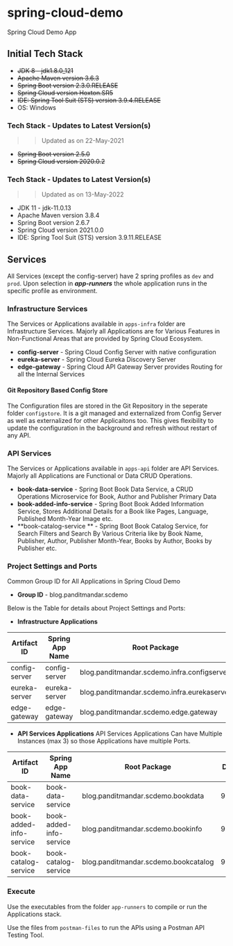 # spring-cloud-demo
Spring Cloud Demo App


## Initial Tech Stack
 - ~~JDK 8 - jdk1.8.0_121~~
 - ~~Apache Maven version 3.6.3~~
 - ~~Spring Boot version 2.3.0.RELEASE~~
 - ~~Spring Cloud version Hoxton.SR5~~
 - ~~IDE: Spring Tool Suit (STS) version 3.9.4.RELEASE~~
 - OS: Windows

### Tech Stack - Updates to Latest Version(s)
>> Updated as on 22-May-2021
 - ~~Spring Boot version 2.5.0~~
 - ~~Spring Cloud version 2020.0.2~~


### Tech Stack - Updates to Latest Version(s)
>> Updated as on 13-May-2022
 - JDK 11 - jdk-11.0.13
 - Apache Maven version 3.8.4
 - Spring Boot version 2.6.7
 - Spring Cloud version 2021.0.0
 - IDE: Spring Tool Suit (STS) version 3.9.11.RELEASE


## Services
All Services (except the config-server) have 2 spring profiles as ```dev``` and ```prod```. Upon selection in **_app-runners_** the whole application runs in the specific profile as  environment.

### Infrastructure Services
The Services or Applications available in ```apps-infra``` folder are Infrastructure Services.
Majorly all Applications are for Various Features in Non-Functional Areas that are provided by Spring Cloud Ecosystem.

 - **config-server** - Spring Cloud Config Server with native configuration
 - **eureka-server** - Spring Cloud Eureka Discovery Server
 - **edge-gateway** - Spring Cloud API Gateway Server provides Routing for all the Internal Services


#### Git Repository Based Config Store
The Configuration files are stored in the Git Repository in the seperate folder ```configstore```.
It is a git managed and externalized from Config Server as well as externalized for other Applicaitons too.
This gives flexibility to update the configuration in the background and refresh without restart of any API.


### API Services
The Services or Applications available in ```apps-api``` folder are API Services.
Majorly all Applications are Functional or Data CRUD Operations.

 - **book-data-service** - Spring Boot Book Data Service, a CRUD Operations Microservice for Book, Author and Publisher Primary Data
 - **book-added-info-service** - Spring Boot Book Added Information Service, Stores Additional Details for a Book like Pages, Language, Published Month-Year Image etc.
 - **book-catalog-service ** - Spring Boot Book Catalog Service, for Search Filters and Search By Various Criteria like by Book Name, Publisher, Author, Publisher Month-Year, Books by Author, Books by Publisher etc.
 

### Project Settings and Ports
Common Group ID for All Applications in Spring Cloud Demo

 - **Group ID** - blog.panditmandar.scdemo

Below is the Table for details about Project Settings and Ports:

 - **Infrastructure Applications**

| **Artifact ID** | **Spring App Name** | **Root Package** | **Dev Port** | **Live Port** |
| ---------- | ---------- | ---------- | ---------- | ---------- |
| config-server | config-server | blog.panditmandar.scdemo.infra.configserver | 8888 | 8888 |
| eureka-server | eureka-server | blog.panditmandar.scdemo.infra.eurekaserver | 9761 | 8761 |
| edge-gateway | edge-gateway | blog.panditmandar.scdemo.edge.gateway | 9050 | 8250 |


 - **API Services Applications**
API Services Applications Can have Multiple Instances (max 3) so those Applications have multiple Ports.
 
| **Artifact ID** | **Spring App Name** | **Root Package** | **Dev Port** | **Live Port** |
| ---------- | ---------- | ---------- | ---------- | ---------- |
| book-data-service | book-data-service | blog.panditmandar.scdemo.bookdata | 9081/2/3 | 8281/2/3 |
| book-added-info-service | book-added-info-service | blog.panditmandar.scdemo.bookinfo | 9071/2/3 | 8271/2/3 |
| book-catalog-service | book-catalog-service | blog.panditmandar.scdemo.bookcatalog | 9061/2/3 | 8261/2/3 |


### Execute
Use the executables from the folder ```app-runners``` to compile or run the Applications stack.

Use the files from ```postman-files``` to run the APIs using a Postman API Testing Tool.
